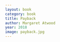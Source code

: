 ```yaml
---
layout: book
category: book
title: Payback
author: Margaret Atwood
year: 2018
image: payback.jpg
---
```

